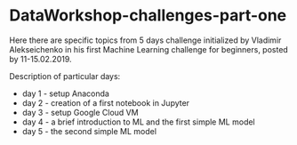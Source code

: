 # DataWorkshop-challenges-part-one

Here there are specific topics from 5 days challenge initialized by Vladimir Alekseichenko
in his first Machine Learning challenge for beginners, posted by 11-15.02.2019.

Description of particular days:

* day 1 - setup Anaconda
* day 2 - creation of a first notebook in Jupyter
* day 3 - setup Google Cloud VM
* day 4 - a brief introduction to ML and the first simple ML model 
* day 5 - the second simple ML model
